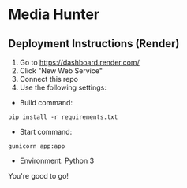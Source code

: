 # Media Hunter

## Deployment Instructions (Render)

1. Go to https://dashboard.render.com/
2. Click "New Web Service"
3. Connect this repo
4. Use the following settings:

- Build command:
```
pip install -r requirements.txt
```

- Start command:
```
gunicorn app:app
```

- Environment: Python 3

You're good to go!
